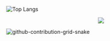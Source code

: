 ![Top Langs](https://github-readme-stats.vercel.app/api/top-langs/?username=adixsus&layout=compact)

<div align="center">
<img src="https://komarev.com/ghpvc/?username=adixsus&style=flat&color=lightgrey">
</div>

![github-contribution-grid-snake](https://user-images.githubusercontent.com/58894271/188497777-17fa3ab8-0415-4af2-b3ab-5f97a91d2b57.svg)
